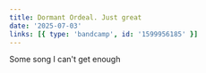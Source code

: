 ```yaml
---
title: Dormant Ordeal. Just great
date: '2025-07-03'
links: [{ type: 'bandcamp', id: '1599956185' }]
---
```


Some song I can't get enough
